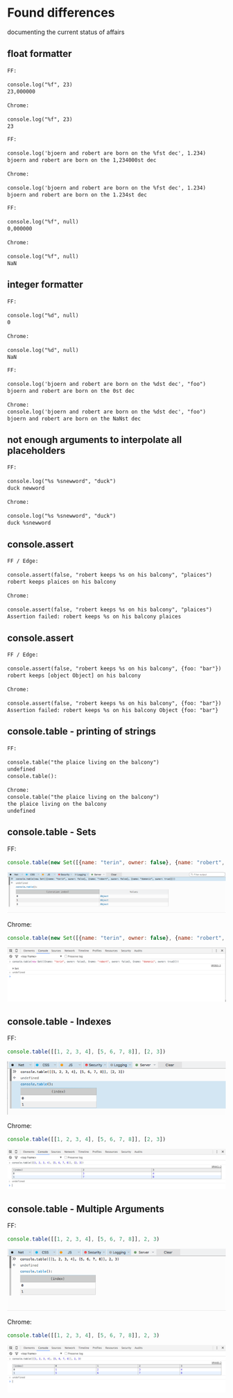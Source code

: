 # Found differences

documenting the current status of affairs

## float formatter

```
FF:

console.log("%f", 23)
23,000000

Chrome:

console.log("%f", 23)
23
```

```
FF:

console.log('bjoern and robert are born on the %fst dec', 1.234)
bjoern and robert are born on the 1,234000st dec

Chrome:

console.log('bjoern and robert are born on the %fst dec', 1.234)
bjoern and robert are born on the 1.234st dec
````

```
FF:

console.log("%f", null)
0,000000

Chrome:

console.log("%f", null)
NaN
```

## integer formatter

```
FF:

console.log("%d", null)
0

Chrome:

console.log("%d", null)
NaN
```

```
FF:

console.log('bjoern and robert are born on the %dst dec', "foo")
bjoern and robert are born on the 0st dec

Chrome:
console.log('bjoern and robert are born on the %dst dec', "foo")
bjoern and robert are born on the NaNst dec
```

## not enough arguments to interpolate all placeholders

```
FF:

console.log("%s %snewword", "duck")
duck newword

Chrome:

console.log("%s %snewword", "duck")
duck %snewword
```

## console.assert

```
FF / Edge:

console.assert(false, "robert keeps %s on his balcony", "plaices")
robert keeps plaices on his balcony

Chrome:

console.assert(false, "robert keeps %s on his balcony", "plaices")
Assertion failed: robert keeps %s on his balcony plaices
```


## console.assert

```
FF / Edge:

console.assert(false, "robert keeps %s on his balcony", {foo: "bar"})
robert keeps [object Object] on his balcony

Chrome:

console.assert(false, "robert keeps %s on his balcony", {foo: "bar"})
Assertion failed: robert keeps %s on his balcony Object {foo: "bar"}
```

## console.table - printing of strings

```
FF:

console.table("the plaice living on the balcony")
undefined
console.table():

Chrome:
console.table("the plaice living on the balcony")
the plaice living on the balcony
undefined
```


## console.table - Sets

FF:

```js
console.table(new Set([{name: "terin", owner: false}, {name: "robert", owner: false}, {name: "domenic", owner: true}]))
```

![Image of Firefox displaying the Set as a table](images/notes/console-table-set-ff.png)

Chrome:

```js
console.table(new Set([{name: "terin", owner: false}, {name: "robert", owner: false}, {name: "domenic", owner: true}]))
```

![Image of Chrome not printing the Set as a table](images/notes/console-table-set-chrome.png)


## console.table - Indexes

FF:

```js
console.table([[1, 2, 3, 4], [5, 6, 7, 8]], [2, 3])
```

![Image of Firefox not displaying the table with custom indexes](images/notes/console-table-custom-index-ff.png)


Chrome:

```js
console.table([[1, 2, 3, 4], [5, 6, 7, 8]], [2, 3])
```

![Image of Chrome not displaying the table with custom indexes](images/notes/console-table-custom-index-chrome.png)


## console.table - Multiple Arguments


FF:

```js
console.table([[1, 2, 3, 4], [5, 6, 7, 8]], 2, 3)
```

![Image of Firefox not displaying the table with additional arguments](images/notes/console-table-add-args-ff.png)


Chrome:

```js
console.table([[1, 2, 3, 4], [5, 6, 7, 8]], 2, 3)
```

![Image of Chrome not displaying the table with additional arguments](images/notes/console-table-add-args-chrome.png)
